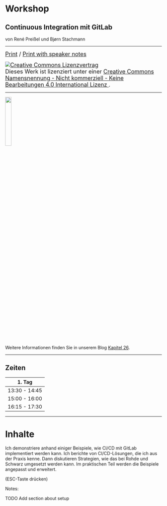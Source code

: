 # Workshop

## Continuous Integration mit GitLab

von René Preißel und Bjørn Stachmann

---


<font size="4">
  <a href="?print-pdf">Print</a> / <a href="?print-pdf&showNotes=true">Print with speaker notes
  </a>
</font>
<p/>
<font size="4">
  <a rel="license" href="http://creativecommons.org/licenses/by-nc-nd/4.0/"><img   alt="Creative Commons Lizenzvertrag" style="border-width:0" src="/workshop-git-intro/cc-by-nc-nd.png" /></a><br />Dieses Werk ist lizenziert unter einer <a rel="license" href="http://creativecommons.org/licenses/by-nc-nd/4.0/">Creative Commons Namensnennung - Nicht kommerziell - Keine Bearbeitungen 4.0 International Lizenz
  </a>.
</font>

---


<img src="/workshop-git-intro/git-buch.png" width="20%"/>

Weitere Informationen finden Sie in unserem Blog [Kapitel 26](http://kapitel26.github.io).

---


## Zeiten

| 1. Tag               |
|----------------------|
| 13:30 - 14:45        |
| 15:00 - 16:00        |
| 16:15 - 17:30        |

---


# Inhalte

Ich demonstriere anhand einiger Beispiele, wie CI/CD mit GitLab implementiert werden kann.
Ich berichte von CI/CD-Lösungen, die ich aus der Praxis kenne.
Dann diskutieren Strategien, wie das bei Rohde und Schwarz umgesetzt werden kann.
Im praktischen Teil werden die Beispiele angepasst und erweitert.

(ESC-Taste drücken)

Notes:

TODO Add section about setup